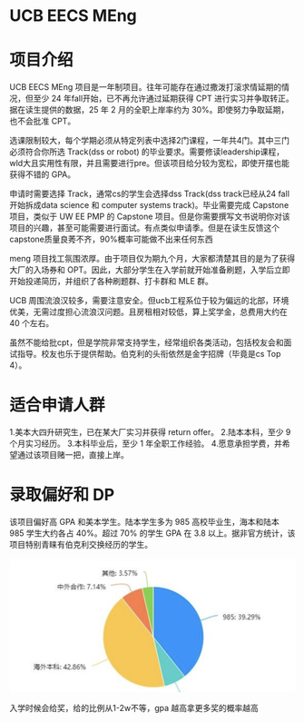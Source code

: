 
# UCB EECS MEng

# 项目介绍

UCB EECS MEng 项目是一年制项目。往年可能存在通过撒泼打滚求情延期的情况，但至少 24 年fall开始，已不再允许通过延期获得 CPT 进行实习并争取转正。据在读生提供的数据，25 年 2 月的全职上岸率约为 30%。即使努力争取延期，也不会批准 CPT。

选课限制较大，每个学期必须从特定列表中选择2门课程，一年共4门。其中三门必须符合你所选 Track(dss or robot) 的毕业要求。需要修读leadership课程，wld大且实用性有限，并且需要进行pre。但该项目给分较为宽松，即使开摆也能获得不错的 GPA。


申请时需要选择 Track，通常cs的学生会选择dss Track(dss track已经从24 fall开始拆成data science 和 computer systems track)。毕业需要完成 Capstone 项目，类似于 UW EE PMP 的 Capstone 项目。但是你需要撰写文书说明你对该项目的兴趣，甚至可能需要进行面试。有点类似申请季。但是在读生反馈这个capstone质量良莠不齐，90%概率可能做不出来任何东西

meng 项目找工氛围浓厚。由于项目仅为期九个月，大家都清楚其目的是为了获得大厂的入场券和 OPT。因此，大部分学生在入学前就开始准备刷题，入学后立即开始投递简历，并组织了各种刷题群、打卡群和 MLE 群。

UCB 周围流浪汉较多，需要注意安全。但ucb工程系位于较为偏远的北部，环境优美，无需过度担心流浪汉问题。且房租相对较低，算上奖学金，总费用大约在 40 个左右。

虽然不能给批cpt，但是学院非常支持学生，经常组织各类活动，包括校友会和面试指导。校友也乐于提供帮助。伯克利的头衔依然是金字招牌（毕竟是cs Top 4）。


# 适合申请人群

1.美本大四升研究生，已在某大厂实习并获得 return offer。
2.陆本本科，至少 9 个月实习经历。
3.本科毕业后，至少 1 年全职工作经验。
4.愿意承担学费，并希望通过该项目赌一把，直接上岸。

# 录取偏好和 DP

该项目偏好高 GPA 和美本学生。陆本学生多为 985 高校毕业生，海本和陆本 985 学生大约各占 40%。超过 70% 的学生 GPA 在 3.8 以上。据非官方统计，该项目特别青睐有伯克利交换经历的学生。

![](/img/ucbeecsundergradu.png)

入学时候会给奖，给的比例从1-2w不等，gpa 越高拿更多奖的概率越高
